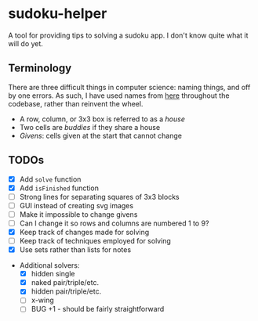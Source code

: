 # sudoku-helper

A tool for providing tips to solving a sudoku app. I don't know quite what it
will do yet.

## Terminology

There are three difficult things in computer science: naming things, and off by
one errors. As such, I have used names from
[here](https://www.livesudoku.com/en/tutorial-terminology.php#) throughout the
codebase, rather than reinvent the wheel.

- A row, column, or 3x3 box is referred to as a *house*
- Two cells are *buddies* if they share a house
- *Givens*: cells given at the start that cannot change

## TODOs

- [x] Add `solve` function
- [x] Add `isFinished` function
- [ ] Strong lines for separating squares of 3x3 blocks
- [ ] GUI instead of creating svg images
- [ ] Make it impossible to change givens
- [ ] Can I change it so rows and columns are numbered 1 to 9?
- [x] Keep track of changes made for solving
- [ ] Keep track of techniques employed for solving
- [x] Use sets rather than lists for notes
- Additional solvers:
  - [x] hidden single
  - [x] naked pair/triple/etc.
  - [x] hidden pair/triple/etc.
  - [ ] x-wing
  - [ ] BUG +1 - should be fairly straightforward
